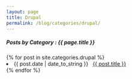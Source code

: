 ```yaml
---
layout: page
title: Drupal
permalink: /blog/categories/drupal/
---
```


<h5> Posts by Category : {{ page.title }} </h5>

<div class="card">
{% for post in site.categories.drupal %}
 <li class="category-posts"><span>{{ post.date | date_to_string }}</span> &nbsp; <a href="{{ post.url }}">{{ post.title }}</a></li>
{% endfor %}
</div>